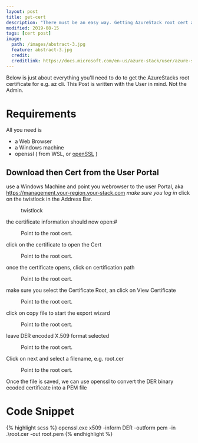 ```yaml
---
layout: post
title: get-cert
description: "There must be an easy way. Getting AzureStack root cert as the tenant User."
modified: 2019-08-15
tags: [cert post]
image:
  path: /images/abstract-3.jpg
  feature: abstract-3.jpg
  credit: 
  creditlink: https://docs.microsoft.com/en-us/azure-stack/user/azure-stack-version-profiles-azurecli2
---
```


Below is just about everything you'll need to do to get the AzureStacks root certificate for e.g. az cli. This Post is written with the User in mind. Not the Admin.

# Requirements

All you need is
 - a Web Browser
 - a Windows machine
 - openssl ( from WSL, or [openSSL](https://slproweb.com/products/Win32OpenSSL.html) )

## Download then Cert from the User Portal
use a Windows Machine and point you webrowser to the user Portal, aka https://management.your-region.your-stack.com
*make sure you log in*
click on the twistlock in the Address Bar.

<figure class="third">
	<img src="/images/twitstlock.png" alt="">
	<figcaption>twistlock</figcaption>
</figure>

the certificate information should now open:#
<figure class="half">
	<img src="/images/cert2.png" alt="">
	<figcaption>Point to the root cert.</figcaption>
</figure>

click on the certificate to open the Cert

<figure class="half">
	<img src="/images/cert1.png" alt="">
	<figcaption>Point to the root cert.</figcaption>
</figure>

once the certificate opens, click on certification path
<figure class="half">
	<img src="/images/cert3.png" alt="">
	<figcaption>Point to the root cert.</figcaption>
</figure>

make sure you select the Certificate Root, an click on View Certificate
<figure class="half">
	<img src="/images/cert5.png" alt="">
	<figcaption>Point to the root cert.</figcaption>
</figure>

click on copy file to start the export wizard

<figure class="half">
	<img src="/images/wiz1.png" alt="">
	<figcaption>Point to the root cert.</figcaption>
</figure>

leave DER encoded X.509 format selected

<figure class="hals">
	<img src="/images/wiz2.png" alt="">
	<figcaption>Point to the root cert.</figcaption>
</figure> 

Click on next and select a filename, e.g. root.cer


<figure class="half">
	<img src="/images/wiz3.png" alt="">
	<figcaption>Point to the root cert.</figcaption>
</figure> 

Once the file is saved, we can use openssl to convert the DER binary ecoded certificate into a PEM file

# Code Snippet

{% highlight scss %}
openssl.exe x509 -inform DER  -outform pem -in .\root.cer -out root.pem
{% endhighlight %}

